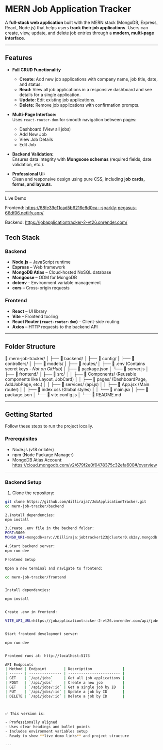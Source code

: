 # MERN Job Application Tracker

A **full-stack web application** built with the MERN stack (MongoDB, Express, React, Node.js) that helps users **track their job applications**. Users can create, view, update, and delete job entries through a **modern, multi-page interface**.

---

## Features

- **Full CRUD Functionality**
  - **Create:** Add new job applications with company name, job title, date, and status.
  - **Read:** View all job applications in a responsive dashboard and see details for a single application.
  - **Update:** Edit existing job applications.
  - **Delete:** Remove job applications with confirmation prompts.

- **Multi-Page Interface:**  
  Uses `react-router-dom` for smooth navigation between pages:
  - Dashboard (View all jobs)
  - Add New Job
  - View Job Details
  - Edit Job

- **Backend Validation:**  
  Ensures data integrity with **Mongoose schemas** (required fields, date validation, etc.).

- **Professional UI:**  
  Clean and responsive design using pure CSS, including **job cards, forms, and layouts**.

---
Live Demo

Frontend: https://68fe39e11cad5b6216e8d0ca--sparkly-pegasus-66df06.netlify.app/

Backend: https://jobapplicationtracker-2-vt26.onrender.com/


## Tech Stack

### Backend
- **Node.js** – JavaScript runtime
- **Express** – Web framework
- **MongoDB Atlas** – Cloud-hosted NoSQL database
- **Mongoose** – ODM for MongoDB
- **dotenv** – Environment variable management
- **cors** – Cross-origin requests

### Frontend
- **React** – UI library
- **Vite** – Frontend tooling
- **React Router (`react-router-dom`)** – Client-side routing
- **Axios** – HTTP requests to the backend API

---

## Folder Structure

📁 mern-job-tracker/ │ ├── 📁 backend/ │ ├── 📁 config/ │ ├── 📁 controllers/ │ ├── 📁 models/ │ ├── 📁 routes/ │ ├── 📄 .env (Contains secret keys - *Not on GitHub*) │ ├── 📄 package.json │ └── 📄 server.js │ ├── 📁 frontend/ │ ├── 📁 src/ │ │ ├── 📁 Components/ (Reusable components like Layout, JobCard) │ │ ├── 📁 pages/ (DashboardPage, AddJobPage, etc.) │ │ ├── 📁 services/ (api.js) │ │ ├── 📄 App.jsx (Main router) │ │ ├── 📄 index.css (Global styles) │ │ └── 📄 main.jsx │ ├── 📄 package.json │ └── 📄 vite.config.js │ └── 📄 README.md




---

## Getting Started

Follow these steps to run the project locally.

### Prerequisites
- Node.js (v18 or later)
- npm (Node Package Manager)
- MongoDB Atlas Account: https://cloud.mongodb.com/v2/679f2e0f0478375c32efa600#/overview

---

### Backend Setup

1. Clone the repository:

```bash
git clone https://github.com/dilliraja7/JobApplicationTracker.git
cd mern-job-tracker/backend

2.Install dependencies:
npm install

3.Create .env file in the backend folder:
PORT=5000
MONGO_URI=mongodb+srv://Dilliraja:jobtracker123@cluster0.xb2ay.mongodb.net/job-tracker?retryWrites=true&w=majority

4.Start backend server:
npm run dev

Frontend Setup

Open a new terminal and navigate to frontend:

cd mern-job-tracker/frontend


Install dependencies:

npm install


Create .env in frontend:

VITE_API_URL=https://jobapplicationtracker-2-vt26.onrender.com/api/jobs


Start frontend development server:

npm run dev


Frontend runs at: http://localhost:5173

API Endpoints
| Method | Endpoint        | Description              |
| ------ | --------------- | ------------------------ |
| GET    | `/api/jobs`     | Get all job applications |
| POST   | `/api/jobs`     | Create a new job         |
| GET    | `/api/jobs/:id` | Get a single job by ID   |
| PUT    | `/api/jobs/:id` | Update a job by ID       |
| DELETE | `/api/jobs/:id` | Delete a job by ID       |



✅ This version is:

- Professionally aligned  
- Uses clear headings and bullet points  
- Includes environment variables setup  
- Ready to show **live demo links** and project structure  

---
